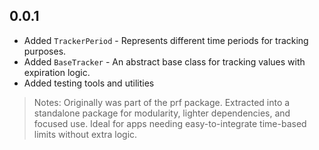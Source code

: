 ## 0.0.1

- Added `TrackerPeriod` - Represents different time periods for tracking purposes.
- Added `BaseTracker` - An abstract base class for tracking values with expiration logic.
- Added testing tools and utilities

> Notes: Originally was part of the prf package. Extracted into a standalone package for modularity, lighter dependencies, and focused use. Ideal for apps needing easy-to-integrate time-based limits without extra logic.

